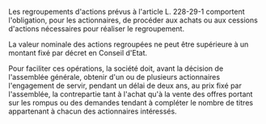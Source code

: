   
Les regroupements d'actions prévus à l'article L. 228-29-1 comportent l'obligation, pour les actionnaires, de procéder aux achats ou aux cessions d'actions nécessaires pour réaliser le regroupement.   

  
La valeur nominale des actions regroupées ne peut être supérieure à un montant fixé par décret en Conseil d'Etat.   

  
Pour faciliter ces opérations, la société doit, avant la décision de l'assemblée générale, obtenir d'un ou de plusieurs actionnaires l'engagement de servir, pendant un délai de deux ans, au prix fixé par l'assemblée, la contrepartie tant à l'achat qu'à la vente des offres portant sur les rompus ou des demandes tendant à compléter le nombre de titres appartenant à chacun des actionnaires intéressés.  
